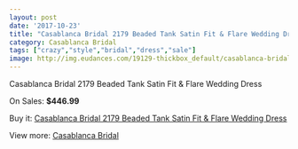 ```yaml
---
layout: post
date: '2017-10-23'
title: "Casablanca Bridal 2179 Beaded Tank Satin Fit & Flare Wedding Dress"
category: Casablanca Bridal
tags: ["crazy","style","bridal","dress","sale"]
image: http://img.eudances.com/19129-thickbox_default/casablanca-bridal-2179-beaded-tank-satin-fit-flare-wedding-dress.jpg
---
```

Casablanca Bridal 2179 Beaded Tank Satin Fit & Flare Wedding Dress

On Sales: **$446.99**
<a href="https://www.eudances.com/en/casablanca-bridal/5693-casablanca-bridal-2179-beaded-tank-satin-fit-flare-wedding-dress.html"><amp-img layout="responsive" width="600" height="600" src="//img.eudances.com/19129-thickbox_default/casablanca-bridal-2179-beaded-tank-satin-fit-flare-wedding-dress.jpg" alt="Casablanca Bridal 2179 Beaded Tank Satin Fit & Flare Wedding Dress 0" /></a>
<a href="https://www.eudances.com/en/casablanca-bridal/5693-casablanca-bridal-2179-beaded-tank-satin-fit-flare-wedding-dress.html"><amp-img layout="responsive" width="600" height="600" src="//img.eudances.com/19131-thickbox_default/casablanca-bridal-2179-beaded-tank-satin-fit-flare-wedding-dress.jpg" alt="Casablanca Bridal 2179 Beaded Tank Satin Fit & Flare Wedding Dress 1" /></a>
<a href="https://www.eudances.com/en/casablanca-bridal/5693-casablanca-bridal-2179-beaded-tank-satin-fit-flare-wedding-dress.html"><amp-img layout="responsive" width="600" height="600" src="//img.eudances.com/19130-thickbox_default/casablanca-bridal-2179-beaded-tank-satin-fit-flare-wedding-dress.jpg" alt="Casablanca Bridal 2179 Beaded Tank Satin Fit & Flare Wedding Dress 2" /></a>

Buy it: [Casablanca Bridal 2179 Beaded Tank Satin Fit & Flare Wedding Dress](https://www.eudances.com/en/casablanca-bridal/5693-casablanca-bridal-2179-beaded-tank-satin-fit-flare-wedding-dress.html "Casablanca Bridal 2179 Beaded Tank Satin Fit & Flare Wedding Dress")

View more: [Casablanca Bridal](https://www.eudances.com/en/4-casablanca-bridal "Casablanca Bridal")